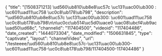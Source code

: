 {
    "title": "[1508371213] \ud560\ub810\ub8e8\uc57c \uc131\uac00\ub300 : \uc601\uad11\uc758 \uc0c8\ub178\ub798",
    "description": "\ud560\ub810\ub8e8\uc57c \uc131\uac00\ub300: \uc601\uad11\uc758 \uc0c8\ub178\ub798\n\n\uc0cc\ub514\uc5d0\uace0 \uac08\ubcf4\ub9ac \uad50\ud68c",
    "channelid": "117404500",
    "videoid": "117404486",
    "date_created": "1444073304",
    "date_modified": "1506631845",
    "type": "captivate",
    "layout": "channelVideo",
    "url": "\/testeeee\/\ud560\ub810\ub8e8\uc57c-\uc131\uac00\ub300-\uc601\uad11\uc758-\uc0c8\ub178\ub798\/117404500-117404486"
}